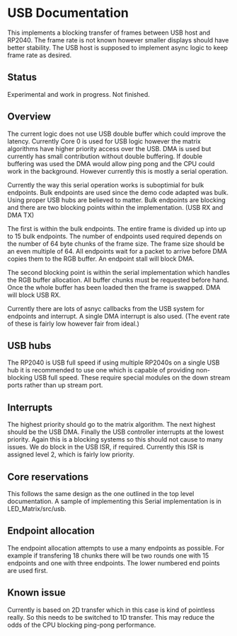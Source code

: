 # USB Documentation
This implements a blocking transfer of frames between USB host and RP2040. The frame rate is not known however smaller displays should have better stability. The USB host is supposed to implement async logic to keep frame rate as desired.

## Status
Experimental and work in progress. Not finished.

## Overview
The current logic does not use USB double buffer which could improve the latency. Currently Core 0 is used for USB logic however the matrix algorithms have higher priority access over the USB. DMA is used but currently has small contribution without double buffering. If double buffering was used the DMA would allow ping pong and the CPU could work in the background. However currently this is mostly a serial operation.

Currently the way this serial operation works is suboptimial for bulk endpoints. Bulk endpoints are used since the demo code adapted was bulk. Using proper USB hubs are believed to matter. Bulk endpoints are blocking and there are two blocking points within the implementation. (USB RX and DMA TX)

The first is within the bulk endpoints. The entire frame is divided up into up to 15 bulk endpoints. The number of endpoints used required depends on the number of 64 byte chunks of the frame size. The frame size should be an even multiple of 64. All endpoints wait for a packet to arrive before DMA copies them to the RGB buffer. An endpoint stall will block DMA.

The second blocking point is within the serial implementation which handles the RGB buffer allocation. All buffer chunks must be requested before hand. Once the whole buffer has been loaded then the frame is swapped. DMA will block USB RX.

Currently there are lots of asnyc callbacks from the USB system for endpoints and interrupt. A single DMA interrupt is also used. (The event rate of these is fairly low however fair from ideal.)

## USB hubs
The RP2040 is USB full speed if using multiple RP2040s on a single USB hub it is recommended to use one which is capable of providing non-blocking USB full speed. These require special modules on the down stream ports rather than up stream port.

## Interrupts
The highest priority should go to the matrix algorithm. The next highest should be the USB DMA. Finally the USB controller interrupts at the lowest priority. Again this is a blocking systems so this should not cause to many issues. We do block in the USB ISR, if required. Currently this ISR is assigned level 2, which is fairly low priority.

## Core reservations
This follows the same design as the one outlined in the top level documentation. A sample of implementing this Serial implementation is in LED_Matrix/src/usb.

## Endpoint allocation
The endpoint allocation attempts to use a many endpoints as possible. For example if transfering 18 chunks there will be two rounds one with 15 endpoints and one with three endpoints. The lower numbered end points are used first.

## Known issue
Currently is based on 2D transfer which in this case is kind of pointless really. So this needs to be switched to 1D transfer. This may reduce the odds of the CPU blocking ping-pong performance.
